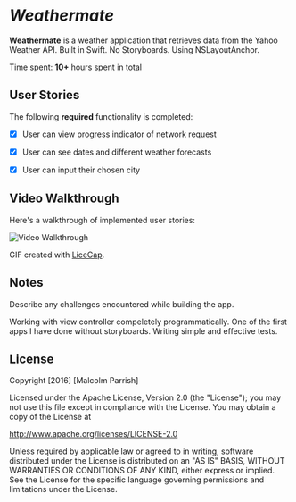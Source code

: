 # *Weathermate*

**Weathermate** is a weather application that retrieves data from the Yahoo Weather API. Built in Swift.  No Storyboards. Using NSLayoutAnchor.

Time spent: **10+** hours spent in total

## User Stories

The following **required** functionality is completed:

- [x] User can view progress indicator of network request
- [x] User can see dates and different weather forecasts
- [x] User can input their chosen city


## Video Walkthrough

Here's a walkthrough of implemented user stories:

<img src='http://i.imgur.com/8HLrJSG.gif' title='Video Walkthrough' width='' alt='Video Walkthrough' />

GIF created with [LiceCap](http://www.cockos.com/licecap/).

## Notes

Describe any challenges encountered while building the app.

Working with view controller compeletely programmatically. One of the first apps I have done without storyboards.  Writing simple and effective tests.


## License

Copyright [2016] [Malcolm Parrish]

Licensed under the Apache License, Version 2.0 (the "License");
you may not use this file except in compliance with the License.
You may obtain a copy of the License at

http://www.apache.org/licenses/LICENSE-2.0

Unless required by applicable law or agreed to in writing, software
distributed under the License is distributed on an "AS IS" BASIS,
WITHOUT WARRANTIES OR CONDITIONS OF ANY KIND, either express or implied.
See the License for the specific language governing permissions and
limitations under the License.
